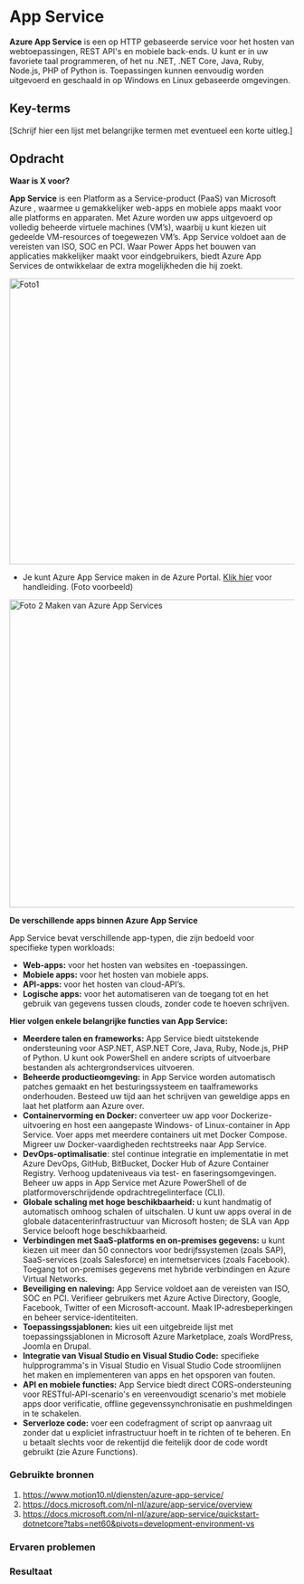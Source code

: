 # App Service 
**Azure App Service** is een op HTTP gebaseerde service voor het hosten van webtoepassingen, REST API's en mobiele back-ends. U kunt er in uw favoriete taal programmeren, 
of het nu .NET, .NET Core, Java, Ruby, Node.js, PHP of Python is. Toepassingen kunnen eenvoudig worden uitgevoerd en geschaald in op Windows en Linux gebaseerde omgevingen.


## Key-terms
[Schrijf hier een lijst met belangrijke termen met eventueel een korte uitleg.]

## Opdracht

**Waar is X voor?**

**App Service** is een Platform as a Service-product (PaaS) van Microsoft Azure , waarmee u gemakkelijker web-apps en mobiele apps maakt voor alle platforms en apparaten. 
Met Azure worden uw apps uitgevoerd op volledig beheerde virtuele machines (VM’s), waarbij u kunt kiezen uit gedeelde VM-resources of toegewezen VM’s. 
App Service voldoet aan de vereisten van ISO, SOC en PCI. Waar Power Apps het bouwen van applicaties makkelijker maakt voor eindgebruikers, 
biedt Azure App Services de ontwikkelaar de extra mogelijkheden die hij zoekt.

<img width="506" alt="Foto1" src="https://user-images.githubusercontent.com/95620804/148744950-06c6bee4-8d8b-4b08-b5b5-21b7d80627b3.png">

- Je kunt Azure App Service maken in de Azure Portal. [Klik hier](https://docs.microsoft.com/nl-nl/azure/app-service/quickstart-dotnetcore?tabs=net60&pivots=development-environment-vs) voor handleiding. (Foto voorbeeld)

<img width="545" alt="Foto 2 Maken van Azure App Services" src="https://user-images.githubusercontent.com/95620804/148916688-7f35e673-e4cf-4d63-84f5-ad1124e2aa85.png">


**De verschillende apps binnen Azure App Service**

App Service bevat verschillende app-typen, die zijn bedoeld voor specifieke typen workloads:

- **Web-apps:** voor het hosten van websites en -toepassingen.
- **Mobiele apps:** voor het hosten van mobiele apps.
- **API-apps:** voor het hosten van cloud-API’s.
- **Logische apps:** voor het automatiseren van de toegang tot en het gebruik van gegevens tussen clouds, zonder code te hoeven schrijven.

**Hier volgen enkele belangrijke functies van App Service:**

- **Meerdere talen en frameworks:** App Service biedt uitstekende ondersteuning voor ASP.NET, ASP.NET Core, Java, Ruby, Node.js, PHP of Python. 
  U kunt ook PowerShell en andere scripts of uitvoerbare bestanden als achtergrondservices uitvoeren.
- **Beheerde productieomgeving:** in App Service worden automatisch patches gemaakt en het besturingssysteem en taalframeworks onderhouden. 
  Besteed uw tijd aan het schrijven van geweldige apps en laat het platform aan Azure over.
- **Containervorming en Docker:** converteer uw app voor Dockerize-uitvoering en host een aangepaste Windows- of Linux-container in App Service. 
  Voer apps met meerdere containers uit met Docker Compose. Migreer uw Docker-vaardigheden rechtstreeks naar App Service.
- **DevOps-optimalisatie**: stel continue integratie en implementatie in met Azure DevOps, GitHub, BitBucket, Docker Hub of Azure Container Registry. 
  Verhoog updateniveaus via test- en faseringsomgevingen. Beheer uw apps in App Service met Azure PowerShell of de platformoverschrijdende opdrachtregelinterface (CLI).
- **Globale schaling met hoge beschikbaarheid:** u kunt handmatig of automatisch omhoog schalen of uitschalen. U kunt uw apps overal in de globale datacenterinfrastructuur 
  van Microsoft hosten; de SLA van App Service belooft hoge beschikbaarheid.
- **Verbindingen met SaaS-platforms en on-premises gegevens:** u kunt kiezen uit meer dan 50 connectors voor bedrijfssystemen (zoals SAP), SaaS-services (zoals Salesforce) 
  en internetservices (zoals Facebook). Toegang tot on-premises gegevens met hybride verbindingen en Azure Virtual Networks.
- **Beveiliging en naleving:** App Service voldoet aan de vereisten van ISO, SOC en PCI. Verifieer gebruikers met Azure Active Directory, Google, Facebook, Twitter of 
  een Microsoft-account. Maak IP-adresbeperkingen en beheer service-identiteiten.
- **Toepassingssjablonen:** kies uit een uitgebreide lijst met toepassingssjablonen in Microsoft Azure Marketplace, zoals WordPress, Joomla en Drupal.
- **Integratie van Visual Studio en Visual Studio Code:** specifieke hulpprogramma's in Visual Studio en Visual Studio Code 
  stroomlijnen het maken en implementeren van apps en het opsporen van fouten.
- **API en mobiele functies:** App Service biedt direct CORS-ondersteuning voor RESTful-API-scenario's en vereenvoudigt scenario's met mobiele apps door verificatie, 
  offline gegevenssynchronisatie en pushmeldingen in te schakelen.
- **Serverloze code:** voer een codefragment of script op aanvraag uit zonder dat u expliciet infrastructuur hoeft in te richten of te beheren. 
  En u betaalt slechts voor de rekentijd die feitelijk door de code wordt gebruikt (zie Azure Functions).


### Gebruikte bronnen
1. https://www.motion10.nl/diensten/azure-app-service/
2. https://docs.microsoft.com/nl-nl/azure/app-service/overview
3. https://docs.microsoft.com/nl-nl/azure/app-service/quickstart-dotnetcore?tabs=net60&pivots=development-environment-vs

### Ervaren problemen


### Resultaat

